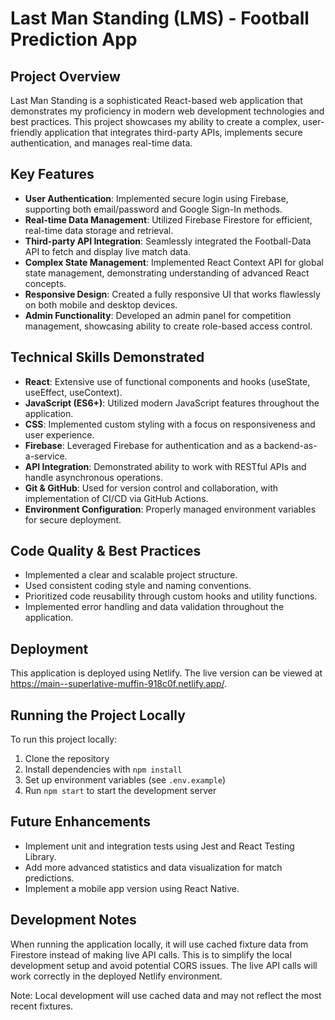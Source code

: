 # Last Man Standing (LMS) - Football Prediction App

## Project Overview

Last Man Standing is a sophisticated React-based web application that demonstrates my proficiency in modern web development technologies and best practices. This project showcases my ability to create a complex, user-friendly application that integrates third-party APIs, implements secure authentication, and manages real-time data.

## Key Features

- **User Authentication**: Implemented secure login using Firebase, supporting both email/password and Google Sign-In methods.
- **Real-time Data Management**: Utilized Firebase Firestore for efficient, real-time data storage and retrieval.
- **Third-party API Integration**: Seamlessly integrated the Football-Data API to fetch and display live match data.
- **Complex State Management**: Implemented React Context API for global state management, demonstrating understanding of advanced React concepts.
- **Responsive Design**: Created a fully responsive UI that works flawlessly on both mobile and desktop devices.
- **Admin Functionality**: Developed an admin panel for competition management, showcasing ability to create role-based access control.

## Technical Skills Demonstrated

- **React**: Extensive use of functional components and hooks (useState, useEffect, useContext).
- **JavaScript (ES6+)**: Utilized modern JavaScript features throughout the application.
- **CSS**: Implemented custom styling with a focus on responsiveness and user experience.
- **Firebase**: Leveraged Firebase for authentication and as a backend-as-a-service.
- **API Integration**: Demonstrated ability to work with RESTful APIs and handle asynchronous operations.
- **Git & GitHub**: Used for version control and collaboration, with implementation of CI/CD via GitHub Actions.
- **Environment Configuration**: Properly managed environment variables for secure deployment.

## Code Quality & Best Practices

- Implemented a clear and scalable project structure.
- Used consistent coding style and naming conventions.
- Prioritized code reusability through custom hooks and utility functions.
- Implemented error handling and data validation throughout the application.

## Deployment

This application is deployed using Netlify. The live version can be viewed at https://main--superlative-muffin-918c0f.netlify.app/.

## Running the Project Locally

To run this project locally:

1. Clone the repository
2. Install dependencies with `npm install`
3. Set up environment variables (see `.env.example`)
4. Run `npm start` to start the development server

## Future Enhancements

- Implement unit and integration tests using Jest and React Testing Library.
- Add more advanced statistics and data visualization for match predictions.
- Implement a mobile app version using React Native.

## Development Notes

When running the application locally, it will use cached fixture data from Firestore instead of making live API calls. This is to simplify the local development setup and avoid potential CORS issues. The live API calls will work correctly in the deployed Netlify environment.

Note: Local development will use cached data and may not reflect the most recent fixtures.